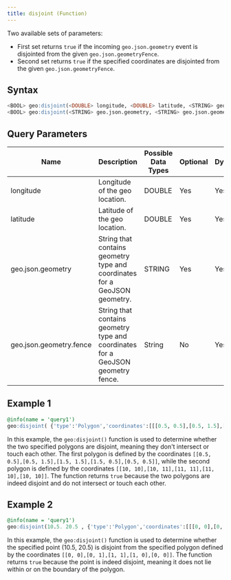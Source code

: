 ```yaml
---
title: disjoint (Function)
---
```


Two available sets of parameters:

- First set returns `true` if the incoming `geo.json.geometry` event is disjointed from the given `geo.json.geometryFence`.
- Second set returns `true` if the specified coordinates are disjointed from the given `geo.json.geometryFence`.

## Syntax

```sql
<BOOL> geo:disjoint(<DOUBLE> longitude, <DOUBLE> latitude, <STRING> geo.json.geometry.fence)
<BOOL> geo:disjoint(<STRING> geo.json.geometry, <STRING> geo.json.geometry.fence)
```

## Query Parameters

| Name       | Description             | Possible Data Types | Optional | Dynamic |
|------------|-------------------------|---------------------|----------|---------|
| longitude 	   | Longitude of the geo location.     | DOUBLE       | Yes       | Yes     |
| latitude | Latitude of the geo location.       | DOUBLE        | Yes      | Yes     |
| geo.json.geometry       | String that contains geometry type and coordinates for a GeoJSON geometry. | STRING     | Yes      | Yes     |
| geo.json.geometry.fence    | String that contains geometry type and coordinates for a GeoJSON geometry fence. | String    | No      | Yes     |

## Example 1

```sql
@info(name = 'query1')
geo:disjoint( {'type':'Polygon','coordinates':[[[0.5, 0.5],[0.5, 1.5],[1.5, 1.5],[1.5, 0.5],[0.5, 0.5]]]} , {'type':'Polygon','coordinates':[[[10, 10],[10, 11],[11, 11],[11, 10],[10, 10]]]} )
```

In this example, the `geo:disjoint()` function is used to determine whether the two specified polygons are disjoint, meaning they don't intersect or touch each other. The first polygon is defined by the coordinates `[[0.5, 0.5],[0.5, 1.5],[1.5, 1.5],[1.5, 0.5],[0.5, 0.5]]`, while the second polygon is defined by the coordinates `[[10, 10],[10, 11],[11, 11],[11, 10],[10, 10]]`. The function returns `true` because the two polygons are indeed disjoint and do not intersect or touch each other.

## Example 2

```sql
@info(name = 'query1')
geo:disjoint(10.5. 20.5 , {'type':'Polygon','coordinates':[[[0, 0],[0, 1],[1, 1],[1, 0],[0, 0]]]})
```

In this example, the `geo:disjoint()` function is used to determine whether the specified point (10.5, 20.5) is disjoint from the specified polygon defined by the coordinates `[[0, 0],[0, 1],[1, 1],[1, 0],[0, 0]]`. The function returns `true` because the point is indeed disjoint, meaning it does not lie within or on the boundary of the polygon.
